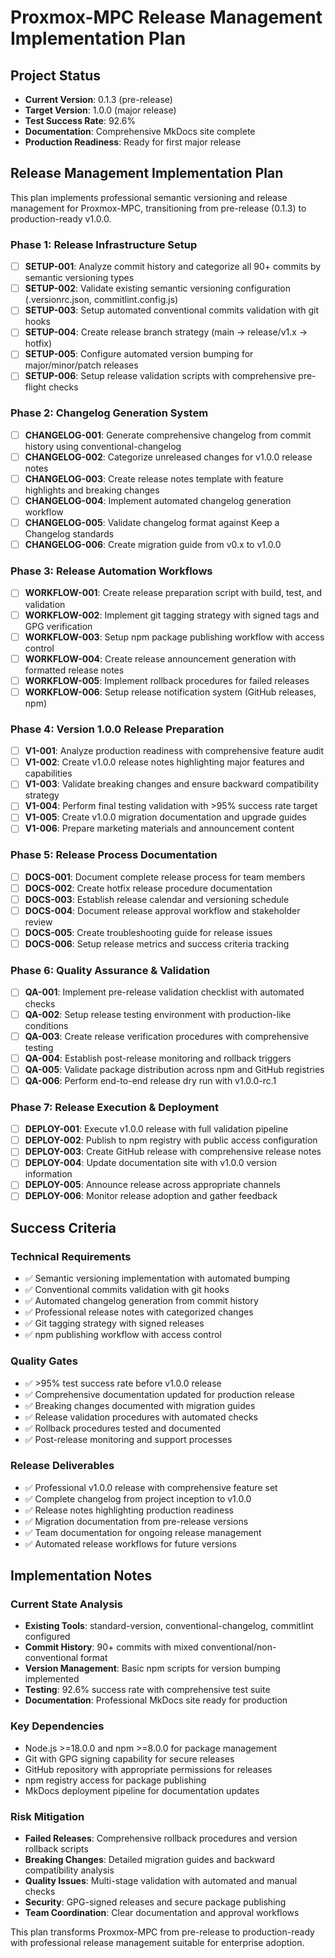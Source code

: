 # Proxmox-MPC Release Management Implementation Plan

## Project Status
- **Current Version**: 0.1.3 (pre-release)
- **Target Version**: 1.0.0 (major release)
- **Test Success Rate**: 92.6%
- **Documentation**: Comprehensive MkDocs site complete
- **Production Readiness**: Ready for first major release

## Release Management Implementation Plan

This plan implements professional semantic versioning and release management for Proxmox-MPC, transitioning from pre-release (0.1.3) to production-ready v1.0.0.

### Phase 1: Release Infrastructure Setup
- [ ] **SETUP-001**: Analyze commit history and categorize all 90+ commits by semantic versioning types
- [ ] **SETUP-002**: Validate existing semantic versioning configuration (.versionrc.json, commitlint.config.js)
- [ ] **SETUP-003**: Setup automated conventional commits validation with git hooks
- [ ] **SETUP-004**: Create release branch strategy (main → release/v1.x → hotfix)
- [ ] **SETUP-005**: Configure automated version bumping for major/minor/patch releases
- [ ] **SETUP-006**: Setup release validation scripts with comprehensive pre-flight checks

### Phase 2: Changelog Generation System
- [ ] **CHANGELOG-001**: Generate comprehensive changelog from commit history using conventional-changelog
- [ ] **CHANGELOG-002**: Categorize unreleased changes for v1.0.0 release notes
- [ ] **CHANGELOG-003**: Create release notes template with feature highlights and breaking changes
- [ ] **CHANGELOG-004**: Implement automated changelog generation workflow
- [ ] **CHANGELOG-005**: Validate changelog format against Keep a Changelog standards
- [ ] **CHANGELOG-006**: Create migration guide from v0.x to v1.0.0

### Phase 3: Release Automation Workflows
- [ ] **WORKFLOW-001**: Create release preparation script with build, test, and validation
- [ ] **WORKFLOW-002**: Implement git tagging strategy with signed tags and GPG verification
- [ ] **WORKFLOW-003**: Setup npm package publishing workflow with access control
- [ ] **WORKFLOW-004**: Create release announcement generation with formatted release notes
- [ ] **WORKFLOW-005**: Implement rollback procedures for failed releases
- [ ] **WORKFLOW-006**: Setup release notification system (GitHub releases, npm)

### Phase 4: Version 1.0.0 Release Preparation
- [ ] **V1-001**: Analyze production readiness with comprehensive feature audit
- [ ] **V1-002**: Create v1.0.0 release notes highlighting major features and capabilities
- [ ] **V1-003**: Validate breaking changes and ensure backward compatibility strategy
- [ ] **V1-004**: Perform final testing validation with >95% success rate target
- [ ] **V1-005**: Create v1.0.0 migration documentation and upgrade guides
- [ ] **V1-006**: Prepare marketing materials and announcement content

### Phase 5: Release Process Documentation
- [ ] **DOCS-001**: Document complete release process for team members
- [ ] **DOCS-002**: Create hotfix release procedure documentation
- [ ] **DOCS-003**: Establish release calendar and versioning schedule
- [ ] **DOCS-004**: Document release approval workflow and stakeholder review
- [ ] **DOCS-005**: Create troubleshooting guide for release issues
- [ ] **DOCS-006**: Setup release metrics and success criteria tracking

### Phase 6: Quality Assurance & Validation
- [ ] **QA-001**: Implement pre-release validation checklist with automated checks
- [ ] **QA-002**: Setup release testing environment with production-like conditions
- [ ] **QA-003**: Create release verification procedures with comprehensive testing
- [ ] **QA-004**: Establish post-release monitoring and rollback triggers
- [ ] **QA-005**: Validate package distribution across npm and GitHub registries
- [ ] **QA-006**: Perform end-to-end release dry run with v1.0.0-rc.1

### Phase 7: Release Execution & Deployment
- [ ] **DEPLOY-001**: Execute v1.0.0 release with full validation pipeline
- [ ] **DEPLOY-002**: Publish to npm registry with public access configuration
- [ ] **DEPLOY-003**: Create GitHub release with comprehensive release notes
- [ ] **DEPLOY-004**: Update documentation site with v1.0.0 version information
- [ ] **DEPLOY-005**: Announce release across appropriate channels
- [ ] **DEPLOY-006**: Monitor release adoption and gather feedback

## Success Criteria

### Technical Requirements
- ✅ Semantic versioning implementation with automated bumping
- ✅ Conventional commits validation with git hooks
- ✅ Automated changelog generation from commit history
- ✅ Professional release notes with categorized changes
- ✅ Git tagging strategy with signed releases
- ✅ npm publishing workflow with access control

### Quality Gates
- ✅ >95% test success rate before v1.0.0 release
- ✅ Comprehensive documentation updated for production release
- ✅ Breaking changes documented with migration guides
- ✅ Release validation procedures with automated checks
- ✅ Rollback procedures tested and documented
- ✅ Post-release monitoring and support processes

### Release Deliverables
- ✅ Professional v1.0.0 release with comprehensive feature set
- ✅ Complete changelog from project inception to v1.0.0
- ✅ Release notes highlighting production readiness
- ✅ Migration documentation from pre-release versions
- ✅ Team documentation for ongoing release management
- ✅ Automated release workflows for future versions

## Implementation Notes

### Current State Analysis
- **Existing Tools**: standard-version, conventional-changelog, commitlint configured
- **Commit History**: 90+ commits with mixed conventional/non-conventional format
- **Version Management**: Basic npm scripts for version bumping implemented
- **Testing**: 92.6% success rate with comprehensive test suite
- **Documentation**: Professional MkDocs site ready for production

### Key Dependencies
- Node.js >=18.0.0 and npm >=8.0.0 for package management
- Git with GPG signing capability for secure releases
- GitHub repository with appropriate permissions for releases
- npm registry access for package publishing
- MkDocs deployment pipeline for documentation updates

### Risk Mitigation
- **Failed Releases**: Comprehensive rollback procedures and version rollback scripts
- **Breaking Changes**: Detailed migration guides and backward compatibility analysis
- **Quality Issues**: Multi-stage validation with automated and manual checks
- **Security**: GPG-signed releases and secure package publishing
- **Team Coordination**: Clear documentation and approval workflows

This plan transforms Proxmox-MPC from pre-release to production-ready with professional release management suitable for enterprise adoption.